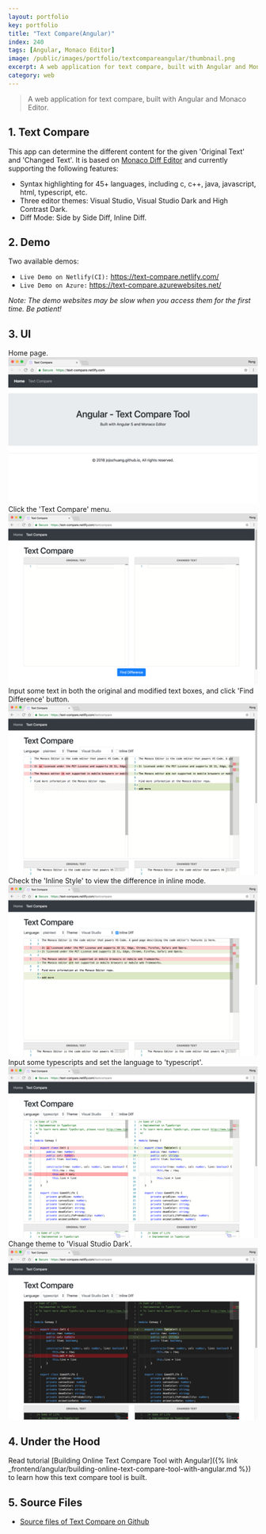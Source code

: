 ```yaml
---
layout: portfolio
key: portfolio
title: "Text Compare(Angular)"
index: 240
tags: [Angular, Monaco Editor]
image: /public/images/portfolio/textcompareangular/thumbnail.png
excerpt: A web application for text compare, built with Angular and Monaco Editor.
category: web
---
```


> A web application for text compare, built with Angular and Monaco Editor.

## 1. Text Compare
This app can determine the different content for the given 'Original Text' and 'Changed Text'. It is based on [Monaco Diff Editor](https://microsoft.github.io/monaco-editor/index.html) and currently supporting the following features:
* Syntax highlighting for 45+ languages, including c, c++, java, javascript, html, typescript, etc.
* Three editor themes: Visual Studio, Visual Studio Dark and High Contrast Dark.
* Diff Mode: Side by Side Diff, Inline Diff.

## 2. Demo
Two available demos:
* `Live Demo on Netlify(CI):` <a href="https://text-compare.netlify.com/" target="\_blank">https://text-compare.netlify.com/</a>
* `Live Demo on Azure:` <a href="https://text-compare.azurewebsites.net/" target="\_blank">https://text-compare.azurewebsites.net/</a>

*Note: The demo websites may be slow when you access them for the first time. Be patient!*

## 3. UI
Home page.
![image](/public/images/portfolio/textcompareangular/home.png)
Click the 'Text Compare' menu.
![image](/public/images/portfolio/textcompareangular/textcompare.png)
Input some text in both the original and modified text boxes, and click 'Find Difference' button.
![image](/public/images/portfolio/textcompareangular/plaintext.png)
Check the 'Inline Style' to view the difference in inline mode.
![image](/public/images/portfolio/textcompareangular/inline.png)
Input some typescripts and set the language to 'typescript'.
![image](/public/images/portfolio/textcompareangular/typescript.png)
Change theme to 'Visual Studio Dark'.
![image](/public/images/portfolio/textcompareangular/darktheme.png)

## 4. Under the Hood
Read tutorial [Building Online Text Compare Tool with Angular]({% link _frontend/angular/building-online-text-compare-tool-with-angular.md %}) to learn how this text compare tool is built.

## 5. Source Files
* [Source files of Text Compare on Github](https://github.com/jojozhuang/text-compare-angular)
